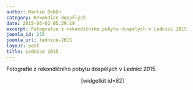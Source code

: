 ```yaml
---
author: Martin Bohůn
category: Rekondice dospělých
date: 2015-06-02 05:39:19
excerpt: Fotografie z rekondičního pobytu dospělých v Lednici 2015
joomla_id: 233
joomla_url: lednice-2015
layout: post
title: Lednice 2015
---
```


<p>
 <span style="color: #000000;">
  Fotografie z rekondičního pobytu dospělých v Lednici 2015.
 </span>
</p>
<p style="text-align: center;">
 <span>
  [widgetkit id=82]
 </span>
</p>